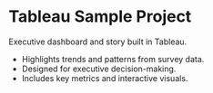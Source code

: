 # Tableau Sample Project

Executive dashboard and story built in Tableau.  
- Highlights trends and patterns from survey data.  
- Designed for executive decision-making.  
- Includes key metrics and interactive visuals.
